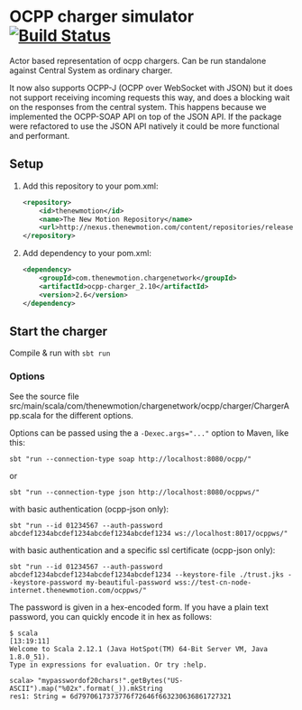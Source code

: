 # OCPP charger simulator [![Build Status](https://secure.travis-ci.org/thenewmotion/ocpp-charger.png)](http://travis-ci.org/thenewmotion/ocpp-charger)

Actor based representation of ocpp chargers.
Can be run standalone against Central System as ordinary charger.

It now also supports OCPP-J (OCPP over WebSocket with JSON) but it does not
support receiving incoming requests this way, and does a blocking wait on the
responses from the central system. This happens because we implemented the
OCPP-SOAP API on top of the JSON API. If the package were refactored to use the
JSON API natively it could be more functional and performant.


## Setup

1. Add this repository to your pom.xml:
    ```xml
    <repository>
        <id>thenewmotion</id>
        <name>The New Motion Repository</name>
        <url>http://nexus.thenewmotion.com/content/repositories/releases-public</url>
    </repository>
    ```

2. Add dependency to your pom.xml:
    ```xml
    <dependency>
        <groupId>com.thenewmotion.chargenetwork</groupId>
        <artifactId>ocpp-charger_2.10</artifactId>
        <version>2.6</version>
    </dependency>
    ```

## Start the charger

Compile & run with `sbt run`

### Options

See the source file src/main/scala/com/thenewmotion/chargenetwork/ocpp/charger/ChargerApp.scala for the different options.

Options can be passed using the a `-Dexec.args="..."` option to Maven, like this:

`sbt "run --connection-type soap http://localhost:8080/ocpp/"`

or

`sbt "run --connection-type json http://localhost:8080/ocppws/"` 

with basic authentication (ocpp-json only):

`sbt "run --id 01234567 --auth-password abcdef1234abcdef1234abcdef1234abcdef1234 ws://localhost:8017/ocppws/"`

with basic authentication and a specific ssl certificate (ocpp-json only):

`sbt "run --id 01234567 --auth-password abcdef1234abcdef1234abcdef1234abcdef1234 --keystore-file ./trust.jks --keystore-password my-beautiful-password wss://test-cn-node-internet.thenewmotion.com/ocppws/"`

The password is given in a hex-encoded form. If you have a plain text password, you can quickly encode it in hex as follows:

```
$ scala                                                                                                                                                                                                                         [13:19:11]
Welcome to Scala 2.12.1 (Java HotSpot(TM) 64-Bit Server VM, Java 1.8.0_51).
Type in expressions for evaluation. Or try :help.

scala> "mypasswordof20chars!".getBytes("US-ASCII").map("%02x".format(_)).mkString
res1: String = 6d7970617373776f72646f663230636861727321

```
